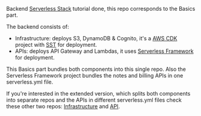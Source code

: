 Backend [Serverless Stack](https://serverless-stack.com) tutorial done, this repo corresponds to the Basics part. 

The backend consists of:
* Infrastructure: deploys S3, DynamoDB & Cognito, it's a [AWS CDK](https://aws.amazon.com/cdk) project with [SST](https://github.com/serverless-stack/serverless-stack) for deployment.
* APIs: deploys API Gateway and Lambdas, it uses [Serverless Framework](https://github.com/serverless/serverless) for deployment.

This Basics part bundles both components into this single repo. Also the Serverless Framework project bundles the notes and billing APIs in one serverless.yml file.

If you're interested in the extended version, which splits both components into separate repos and the APIs in different serverless.yml files check these other two repos: [Infrastructure](https://github.com/s4nt14go/serverless-stack-ext-resources) and [API](https://github.com/s4nt14go/serverless-stack-ext-api).   

